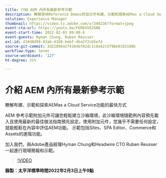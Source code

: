 ```yaml
---
title: 介紹 AEM 內所有最新參考示範
description: 瞭解使用Reference Demos附加元件布建、示範和探索AEMas a Cloud Service功能的最快方式。
solution: Experience Manager
thumbnail: https://video.tv.adobe.com/v/340236?format=jpeg
event-cta-url: https://youtu.be/FEREXV826NQ
event-start-time: 2022-02-03 09:00-8
event-guests: Hyman Chung, Ruben Reusser
exl-id: 434d0d98-83ab-4168-bebf-4ba2f2cb5efd
source-git-commit: 3d2289642f4164bf82dc1c8a42c5798e9183188b
workflow-type: tm+mt
source-wordcount: '127'
ht-degree: 31%

---
```


# 介紹 AEM 內所有最新參考示範

瞭解布建、示範和探索AEMas a Cloud Service功能的最快方式

AEM 參考示範附加元件可讓您輕鬆建立沙箱環境，此沙箱環境隨範例內容預先載入且使用最新的最佳做法指南預先設定。使用附加元件，您幾乎不需要任何設定，就能輕鬆在內容中評估AEM功能。 示範包括Sites、SPA Editor、Commerce和Assets的進階功能。

加入我們，與Adobe產品經理Hyman Chung和Headwire CTO Ruben Reusser一起進行現場簡報和示範。

>[!VIDEO](https://video.tv.adobe.com/v/340236/?quality=12&learn=on)

**錄製：太平洋標準時間2022年2月3日上午9點**
